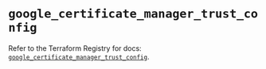# `google_certificate_manager_trust_config`

Refer to the Terraform Registry for docs: [`google_certificate_manager_trust_config`](https://registry.terraform.io/providers/hashicorp/google/6.40.0/docs/resources/certificate_manager_trust_config).
